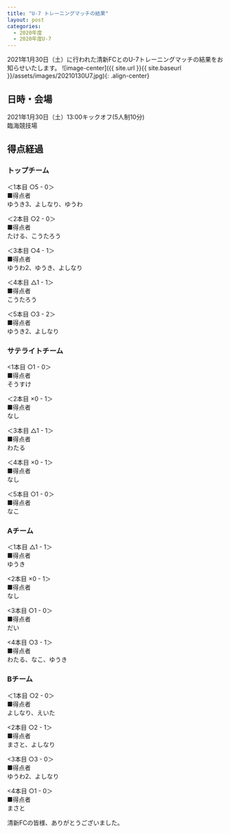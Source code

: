 ```yaml
---
title: "U-7 トレーニングマッチの結果"
layout: post
categories:
  - 2020年度
  - 2020年度U-7
---
```


2021年1月30日（土）に行われた清新FCとのU-7トレーニングマッチの結果をお知らせいたします。
![image-center]({{ site.url }}{{ site.baseurl }}/assets/images/20210130U7.jpg){: .align-center}

## 日時・会場

2021年1月30日（土）13:00キックオフ(5人制10分)<br>
臨海競技場

## 得点経過

### トップチーム

＜1本目 ○5 - 0＞<br>
■得点者<br>
ゆうき3、よしなり、ゆうわ

＜2本目 ○2 - 0＞<br>
■得点者<br>
たける、こうたろう

＜3本目 ○4 - 1＞<br>
■得点者<br>
ゆうわ2、ゆうき、よしなり

＜4本目 △1 - 1＞<br>
■得点者<br>
こうたろう

＜5本目 ○3 - 2＞<br>
■得点者<br>
ゆうき2、よしなり

### サテライトチーム

<1本目 ○1 - 0＞<br>
■得点者<br>
そうすけ

＜2本目 ×0 - 1＞<br>
■得点者<br>
なし

＜3本目 △1 - 1＞<br>
■得点者<br>
わたる

＜4本目 ×0 - 1＞<br>
■得点者<br>
なし

＜5本目 ○1 - 0＞<br>
■得点者<br>
なこ

### Aチーム

＜1本目 △1 - 1＞<br>
■得点者<br>
ゆうき

<2本目 ×0 - 1＞<br>
■得点者<br>
なし

<3本目 ○1 - 0＞<br>
■得点者<br>
だい

<4本目 ○3 - 1＞<br>
■得点者<br>
わたる、なこ、ゆうき

### Bチーム

＜1本目 ○2 - 0＞<br>
■得点者<br>
よしなり、えいた

<2本目 ○2 - 1＞<br>
■得点者<br>
まさと、よしなり

<3本目 ○3 - 0＞<br>
■得点者<br>
ゆうわ2、よしなり

<4本目 ○1 - 0＞<br>
■得点者<br>
まさと



清新FCの皆様、ありがとうございました。
